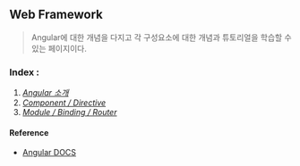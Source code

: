 ## Web Framework
> Angular에 대한 개념을 다지고 각 구성요소에 대한 개념과 튜토리얼을 학습할 수 있는 페이지이다.

### Index :
1. [_Angular 소개_](1.Angular_intro.md)
2. [_Component / Directive_](2.Component&Directive.md)
3. [_Module / Binding / Router_](3.Module&Binding&Router.md)


#### Reference
- [Angular DOCS](http://angular.io/docs)


